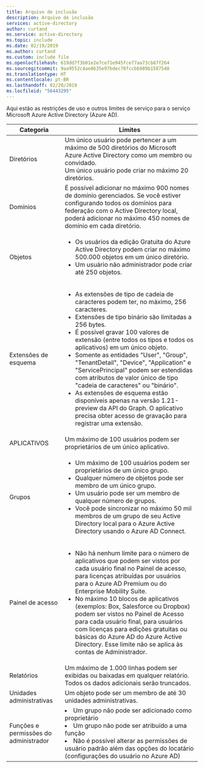 ```yaml
---
title: Arquivo de inclusão
description: Arquivo de inclusão
services: active-directory
author: curtand
ms.service: active-directory
ms.topic: include
ms.date: 02/19/2019
ms.author: curtand
ms.custom: include file
ms.openlocfilehash: 619dd7f3b01e2e7ce71e945fce77aa73cb87f264
ms.sourcegitcommit: 9aa9552c4ae8635e97bdec78fccbb989b1587548
ms.translationtype: HT
ms.contentlocale: pt-BR
ms.lasthandoff: 02/20/2019
ms.locfileid: "56443295"
---
```

Aqui estão as restrições de uso e outros limites de serviço para o serviço Microsoft Azure Active Directory (Azure AD).

| Categoria | Limites |
| --- | --- |
| Diretórios | Um único usuário pode pertencer a um máximo de 500 diretórios do Microsoft Azure Active Directory como um membro ou convidado.<br/>Um único usuário pode criar no máximo 20 diretórios. |
| Domínios | É possível adicionar no máximo 900 nomes de domínio gerenciados. Se você estiver configurando todos os domínios para federação com o Active Directory local, poderá adicionar no máximo 450 nomes de domínio em cada diretório. |
| Objetos |<ul><li>Os usuários da edição Gratuita do Azure Active Directory podem criar no máximo 500.000 objetos em um único diretório.</li><li>Um usuário não administrador pode criar até 250 objetos.</li></ul> |
| Extensões de esquema |<ul><li>As extensões de tipo de cadeia de caracteres podem ter, no máximo, 256 caracteres. </li><li>Extensões de tipo binário são limitadas a 256 bytes.</li><li>É possível gravar 100 valores de extensão (entre todos os tipos e todos os aplicativos) em um único objeto.</li><li>Somente as entidades "User", "Group", "TenantDetail", "Device", "Application" e "ServicePrincipal" podem ser estendidas com atributos de valor único de tipo "cadeia de caracteres" ou "binário".</li><li>As extensões de esquema estão disponíveis apenas na versão 1.21-preview da API do Graph. O aplicativo precisa obter acesso de gravação para registrar uma extensão.</li></ul> |
| APLICATIVOS |Um máximo de 100 usuários podem ser proprietários de um único aplicativo. |
| Grupos |<ul><li>Um máximo de 100 usuários podem ser proprietários de um único grupo.</li><li>Qualquer número de objetos pode ser membro de um único grupo.</li><li>Um usuário pode ser um membro de qualquer número de grupos.</li><li>Você pode sincronizar no máximo 50 mil membros de um grupo de seu Active Directory local para o Azure Active Directory usando o Azure AD Connect.</li></ul> |
| Painel de acesso |<ul><li>Não há nenhum limite para o número de aplicativos que podem ser vistos por cada usuário final no Painel de acesso, para licenças atribuídas por usuários para o Azure AD Premium ou do Enterprise Mobility Suite.</li><li>No máximo 10 blocos de aplicativos (exemplos: Box, Salesforce ou Dropbox) podem ser vistos no Painel de Acesso para cada usuário final, para usuários com licenças para edições gratuitas ou básicas do Azure AD do Azure Active Directory. Esse limite não se aplica às contas de Administrador.</li></ul> |
| Relatórios | Um máximo de 1.000 linhas podem ser exibidas ou baixadas em qualquer relatório. Todos os dados adicionais serão truncados. |
| Unidades administrativas | Um objeto pode ser um membro de até 30 unidades administrativas. |
| Funções e permissões do administrador | <li>Um grupo não pode ser adicionado como proprietário<li>Um grupo não pode ser atribuído a uma função<li>Não é possível alterar as permissões de usuário padrão além das opções do locatário (configurações do usuário no Azure AD) |
